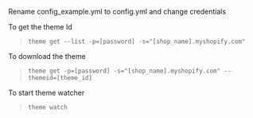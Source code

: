Rename config_example.yml to config.yml and change credentials     

To get the theme Id
>     theme get --list -p=[password] -s="[shop_name].myshopify.com"

To download the theme
>     theme get -p=[password] -s="[shop_name].myshopify.com" --themeid=[theme_id]

To start theme watcher
>     theme watch